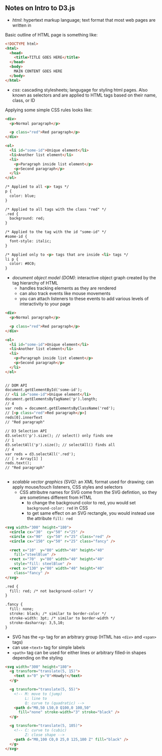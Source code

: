 ## Notes on Intro to D3.js

- *html*: hypertext markup language; text format that most web pages are written in 

Basic outline of HTML page is something like:
```html
<!DOCTYPE html>
<html>
  <head>
    <title>TITLE GOES HERE</title>
  </head>
  <body>
    MAIN CONTENT GOES HERE
  </body>
</html>
```

- *css*: cascading stylesheets; langugage for styling html pages. Also known as selectors and are applied to HTML tags based on their name, class, or ID

Applying some simple CSS rules looks like:
```html
<div>
  <p>Normal paragraph</p>

  <p class="red">Red paragraph</p>
</div>

<ol>
  <li id="some-id">Unique element</li>
  <li>Another list element</li>
  <li>
    <p>Paragraph inside list element</p>
    <p>Second paragraph</p>
  </li>
</ol>

/* Applied to all <p> tags */
p {
  color: blue;
}

/* Applied to all tags with the class "red" */
.red {
  background: red;
}

/* Applied to the tag with the id "some-id" */
#some-id {
  font-style: italic;
}

/* Applied only to <p> tags that are inside <li> tags */
li p {
  color: #0C0;
}
```

- *document object model (DOM)*: interactive object graph created by the tag hierarchy of HTML
  - handles tracking elements as they are rendered 
  - can also track events like mouse movements
  - you can attach listeners to these events to add various levels of interactivity to your page
  
```html
<div>
  <p>Normal paragraph</p>

  <p class="red">Red paragraph</p>
</div>

<ol>
  <li id="some-id">Unique element</li>
  <li>Another list element</li>
  <li>
    <p>Paragraph inside list element</p>
    <p>Second paragraph</p>
  </li>
</ol>

    
// DOM API
document.getElementById('some-id');
// <li id="some-id">Unique element</li>
document.getElementsByTagName('p').length;
// 4
var reds = document.getElementsByClassName('red');
// [<p class="red">Red paragraph</p>]
reds[0].innerText
// "Red paragraph"
    
// D3 Selection API
d3.select('p').size(); // select() only finds one
// 1
d3.selectAll('p').size(); // selectAll() finds all
// 4
var reds = d3.selectAll('.red');
// [ > Array[1] ]
reds.text();
// "Red paragraph"
    
```
- *scalable vector graphics (SVG)*: an XML format used for drawing; can apply mouse/touch listeners, CSS styles and selectors
  - CSS attributre names for SVG come from the SVG defintion, so they are sometimes different from HTML
    - to change the background color to red, you would set `background-color: red` in CSS
    - to get same effect on an SVG rectangle, you would instead use the attribute `fill: red`
    
```html
<svg width="300" height="180">
  <circle cx="30"  cy="50" r="25" />
  <circle cx="90"  cy="50" r="25" class="red" />
  <circle cx="150" cy="50" r="25" class="fancy" />

  <rect x="10"  y="80" width="40" height="40"
    fill="steelBlue" />
  <rect x="70"  y="80" width="40" height="40"
    style="fill: steelBlue" />
  <rect x="130" y="80" width="40" height="40"
    class="fancy" />
</svg>

.red {
  fill: red; /* not background-color! */
}

.fancy {
  fill: none;
  stroke: black; /* similar to border-color */
  stroke-width: 3pt; /* similar to border-width */
  stroke-dasharray: 3,5,10;
}
```
- SVG has the `<g>` tag for an arbitrary group (HTML has `<div>` and `<span>` tags)
- can use `<text>` tag for simple labels
- `<path>` tag can be used for either lines or arbitrary filled-in shapes depending on the styling
```html
<svg width="300" height="180">
  <g transform="translate(5, 15)">
    <text x="0" y="0">Howdy!</text>
  </g>

  <g transform="translate(5, 55)">
    <!-- M: move to (jump)
         L: line to
         Q: curve to (quadratic) -->
    <path d="M0,50 L50,0 Q100,0 100,50"
      fill="none" stroke-width="3" stroke="black" />
  </g>

  <g transform="translate(5, 105)">
    <!-- C: curve to (cubic)
         Z: close shape -->
    <path d="M0,100 C0,0 25,0 125,100 Z" fill="black" />
  </g>
</svg>
```
